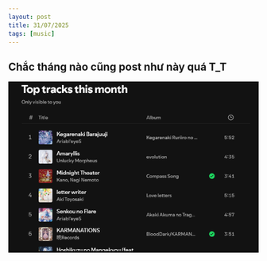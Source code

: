 ```yaml
---
layout: post
title: 31/07/2025
tags: [music]
---
```


## Chắc tháng nào cũng post như này quá T_T

![alt text](../images/310725/image.png)
